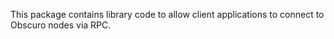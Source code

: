 This package contains library code to allow client applications to connect to Obscuro nodes via RPC.